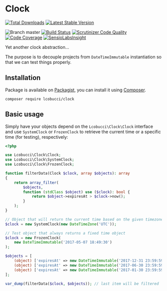 # Clock

[![Total Downloads](https://img.shields.io/packagist/dt/lcobucci/clock.svg?style=flat-square)](https://packagist.org/packages/lcobucci/clock)
[![Latest Stable Version](https://img.shields.io/packagist/v/lcobucci/clock.svg?style=flat-square)](https://packagist.org/packages/lcobucci/clock)

![Branch master](https://img.shields.io/badge/branch-master-brightgreen.svg?style=flat-square)
[![Build Status](https://img.shields.io/travis/lcobucci/clock/master.svg?style=flat-square)](http://travis-ci.org/#!/lcobucci/clock)
[![Scrutinizer Code Quality](https://img.shields.io/scrutinizer/g/lcobucci/clock/master.svg?style=flat-square)](https://scrutinizer-ci.com/g/lcobucci/clock/?branch=master)
[![Code Coverage](https://img.shields.io/scrutinizer/coverage/g/lcobucci/clock/master.svg?style=flat-square)](https://scrutinizer-ci.com/g/lcobucci/clock/?branch=master)
[![SensioLabsInsight](https://insight.sensiolabs.com/projects/50e3ef67-0f42-48fe-ace5-0beb9f78d117/mini.png)](https://insight.sensiolabs.com/projects/50e3ef67-0f42-48fe-ace5-0beb9f78d117)

Yet another clock abstraction...

The purpose is to decouple projects from `DateTimeImmutable` instantiation so that
we can test things properly.

## Installation

Package is available on [Packagist](http://packagist.org/packages/lcobucci/clock),
you can install it using [Composer](http://getcomposer.org).

```shell
composer require lcobucci/clock
```

## Basic usage

Simply have your objects depend on the `Lcobucci\Clock\Clock` interface and use `SystemClock` or `FrozenClock` to retrieve the current time or a specific time (for testing), respectively:

```php
<?php

use Lcobucci\Clock\Clock;
use Lcobucci\Clock\SystemClock;
use Lcobucci\Clock\FrozenClock;

function filterData(Clock $clock, array $objects): array
{
    return array_filter(
        $objects,
        function (stdClass $object) use ($clock): bool {
            return $object->expiresAt > $clock->now();
        }
    );
}

// Object that will return the current time based on the given timezone
$clock = new SystemClock(new DateTimeZone('UTC'));

// Test object that always returns a fixed time object
$clock = new FrozenClock(
    new DateTimeImmutable('2017-05-07 18:49:30')
);

$objects = [
    (object) ['expiresAt' => new DateTimeImmutable('2017-12-31 23:59:59')],
    (object) ['expiresAt' => new DateTimeImmutable('2017-06-30 23:59:59')],
    (object) ['expiresAt' => new DateTimeImmutable('2017-01-30 23:59:59')],
];

var_dump(filterData($clock, $objects)); // last item will be filtered
```
